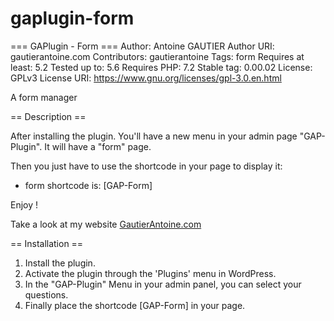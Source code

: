 # gaplugin-form
=== GAPlugin - Form ===
Author: Antoine GAUTIER
Author URI: gautierantoine.com
Contributors: gautierantoine
Tags: form
Requires at least: 5.2
Tested up to: 5.6
Requires PHP: 7.2
Stable tag: 0.00.02
License: GPLv3
License URI: https://www.gnu.org/licenses/gpl-3.0.en.html

A form manager

== Description ==

After installing the plugin. You'll have a new menu in your admin page "GAP-Plugin".
It will have a "form" page.


Then you just have to use the shortcode in your page to display it:
- form shortcode is: [GAP-Form]



Enjoy !

Take a look at my website [GautierAntoine.com](https://gautierantoine.com)

== Installation ==
1. Install the plugin.
2. Activate the plugin through the 'Plugins' menu in WordPress.
3. In the "GAP-Plugin" Menu in your admin panel, you can select your questions.
4. Finally place the shortcode [GAP-Form] in your page.
